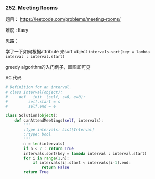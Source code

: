 ### 252. Meeting Rooms



题目： 
<https://leetcode.com/problems/meeting-rooms/>



难度 : Easy



思路：

学了一下如何根据attribute 来sort object `intervals.sort(key = lambda interval : interval.start)`

greedy algorithm的入门例子，画图即可见

AC 代码

```python
# Definition for an interval.
# class Interval(object):
#     def __init__(self, s=0, e=0):
#         self.start = s
#         self.end = e

class Solution(object):
    def canAttendMeetings(self, intervals):
        """
        :type intervals: List[Interval]
        :rtype: bool
        """
        n = len(intervals)
        if n < 2 : return True
        intervals.sort(key = lambda interval : interval.start)
        for i in range(1,n):
        	if intervals[i].start < intervals[i-1].end:
        		return False
        return True
```





